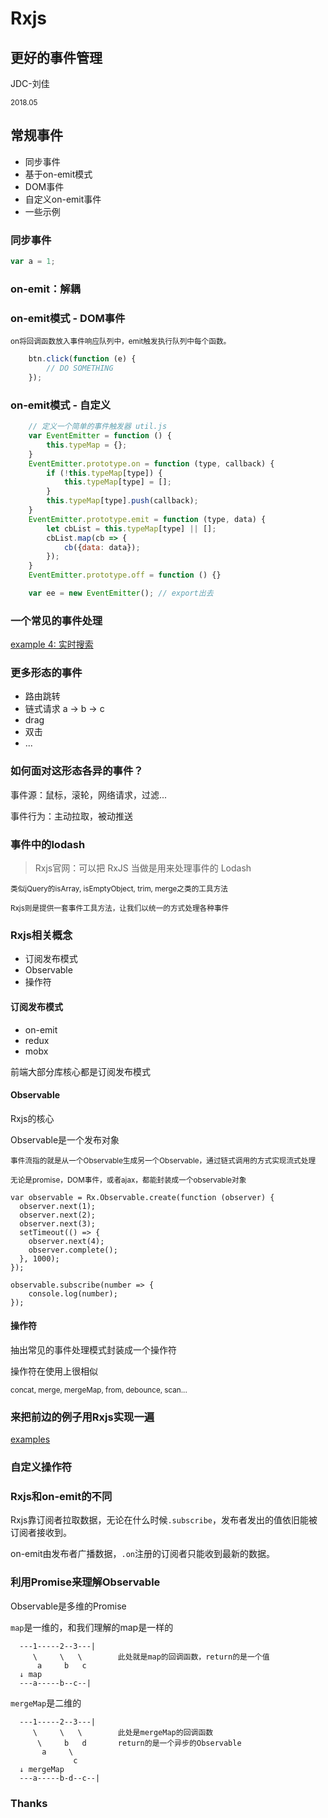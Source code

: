 # Rxjs
## 更好的事件管理

JDC-刘佳

<small>2018.05</small>



## 常规事件


* 同步事件
* 基于on-emit模式
* DOM事件
* 自定义on-emit事件
* 一些示例


### 同步事件
``` js 
var a = 1;
```


### on-emit：解耦


### on-emit模式 - DOM事件

<small>on将回调函数放入事件响应队列中，emit触发执行队列中每个函数。</small>

```js
    btn.click(function (e) {
        // DO SOMETHING
    });
```


### on-emit模式 - 自定义

``` js
    // 定义一个简单的事件触发器 util.js
    var EventEmitter = function () {
        this.typeMap = {};
    }
    EventEmitter.prototype.on = function (type, callback) {
        if (!this.typeMap[type]) {
            this.typeMap[type] = [];
        }
        this.typeMap[type].push(callback);
    }
    EventEmitter.prototype.emit = function (type, data) {
        let cbList = this.typeMap[type] || [];
        cbList.map(cb => {
            cb({data: data});
        });
    }
    EventEmitter.prototype.off = function () {}

    var ee = new EventEmitter(); // export出去
```



### 一个常见的事件处理

[example 4: 实时搜索](/ld/demo/html/index.html)


### 更多形态的事件
* 路由跳转
* 链式请求 a -> b -> c
* drag
* 双击
* ...



### 如何面对这形态各异的事件？

事件源：鼠标，滚轮，网络请求，过滤...

事件行为：主动拉取，被动推送



### 事件中的lodash

> Rxjs官网：可以把 RxJS 当做是用来处理事件的 Lodash

<small>类似jQuery的isArray, isEmptyObject, trim, merge之类的工具方法</small>

<small>Rxjs则是提供一套事件工具方法，让我们以统一的方式处理各种事件</small>




### Rxjs相关概念

* 订阅发布模式
* Observable
* 操作符


#### 订阅发布模式

* on-emit
* redux
* mobx

前端大部分库核心都是订阅发布模式


#### Observable

Rxjs的核心

Observable是一个发布对象

<small>事件流指的就是从一个Observable生成另一个Observable，通过链式调用的方式实现流式处理</small>

<small>无论是promise，DOM事件，或者ajax，都能封装成一个observable对象</small>


```JS
var observable = Rx.Observable.create(function (observer) {
  observer.next(1);
  observer.next(2);
  observer.next(3);
  setTimeout(() => {
    observer.next(4);
    observer.complete();
  }, 1000);
});

observable.subscribe(number => {
    console.log(number);
});
```


#### 操作符

抽出常见的事件处理模式封装成一个操作符

操作符在使用上很相似

<small>concat, merge, mergeMap, from, debounce, scan...</small>



### 来把前边的例子用Rxjs实现一遍

[examples](/ld/demo/html/index-rxjs.html)


### 自定义操作符



### Rxjs和on-emit的不同

Rxjs靠订阅者拉取数据，无论在什么时候`.subscribe`，发布者发出的值依旧能被订阅者接收到。

on-emit由发布者广播数据，`.on`注册的订阅者只能收到最新的数据。



### 利用Promise来理解Observable

Observable是多维的Promise

`map`是一维的，和我们理解的map是一样的

```
  ---1-----2--3---|
     \     \   \        此处就是map的回调函数，return的是一个值
      a     b   c 
  ↓ map
  ---a-----b--c--|
```

`mergeMap`是二维的

```
  ---1-----2--3---|
     \     \   \        此处是mergeMap的回调函数
      \     b   d       return的是一个异步的Observable
       a     \
              c
  ↓ mergeMap
  ---a-----b-d--c--|
```



### Thanks
